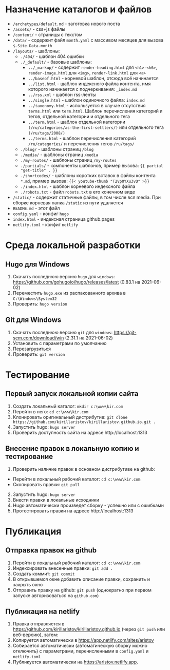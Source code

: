 # Назначение каталогов и файлов

* `/archetypes/default.md` - заготовка нового поста
* `/assets/` - сss+js файлы
* `/content/` - страницы с текстом
* `/data/` - содержит файл `month.yaml` с массивом месяцев для вызова `$.Site.Data.month`
* `/layouts/` - шаблоны:
  * `./404/` - шаблон 404 ошибки
  * `./_default/` - базовые шаблоны:
    * `../_markup/` - содержит `render-heading.html` для `<h1>-<h6>`, `render-image.html` для `<img>`, `render-link.html` для `<a>`
    * `../baseof.html` - корневой шаблон, отсюда всё начинается
    * `../list.html` - шаблон индексного файла контента, имя которого начинается с подчеркивания: `_index.md`
    * `../rss.xml` - шаблон rss-ленты
    * `../single.html` - шаблон одиночного файла: `index.md`
    * `../taxonomy.html` - используется в случае отсутствия `terms.html` или `term.html`. Шаблон перечисления категорий и тегов, отдельной категории и отдельного тега
    * `../term.html` - шаблон отдельной категории `(/ru/categories/as-the-first-settlers/)` или отдельного тега `(/ru/tags/2008/)`
    * `../terms.html` - шаблон перечисления категорий `/ru/categories/` и перечисления тегов `/ru/tags/`
  * `./blog/` - шаблоны страниц `/blog`
  * `./media/` - шаблоны страниц `/media`
  * `./my-routes/` - шаблоны страниц `/my-routes`
  * `./partials/` - компоненты шаблонов, пример вызова: `{{ partial "get-title" . }}`
  * `./shortcodes/` - шаблоны коротких вставок в файлы контента `*.md`, пример вызова: `{{< youtube-thumb "T2VpOYXu3vQ" >}}`
  * `./index.html` - шаблон корневого индексного файла
  * `./robots.txt` - файл `robots.txt` в его конечном виде
* `/static/` - содержит статичные файлы, в том числе вся media. При сборке корневая папка `/static` из пути удаляется
* `README.md` - этот файл
* `config.yaml` - конфиг `hugo`
* `index.html` - индексная страница github.pages
* `netlify.toml` - конфиг `netlify`


# Среда локальной разработки

## Hugo для Windows

1. Скачать последнюю версию `hugo` для `windows`: https://github.com/gohugoio/hugo/releases/latest (0.83.1 на 2021-06-02)
2. Переместить `hugo.exe` из распакованного архива в `C:\Windows\System32`
3. Проверить: `hugo version`

## Git для Windows

1. Скачать последнюю версию `git` для `windows`: https://git-scm.com/download/win (2.31.1 на 2021-06-02)
2. Установить с параметрами по умолчанию
3. Перезагрузиться
4. Проверить: `git version`


# Тестирование

## Первый запуск локальной копии сайта

1. Создать локальный каталог: `mkdir c:\www\kir.com`
2. Перейти в него: `cd c:\www\kir.com`
3. Клонировать оригинальный дистрибутив: `git clone https://github.com/kirillaristov/kirillaristov.github.io.git .`
4. Запустить hugo: `hugo server`
5. Проверить доступность сайта на адресе http://localhost:1313

## Внесение правок в локальную копию и тестирование

1. Проверить наличие правок в основном дистрибутиве на github:
  * Перейти в локальный рабочий каталог: `cd c:\www\kir.com`
  * Скопировать правки: `git pull`
2. Запустить hugo: `hugo server`
3. Внести правки в локальные исходники
4. Hugo автоматически произведет сборку - успешно или с ошибками
5. Протестировать правки на адресе http://localhost:1313


#  Публикация

## Отправка правок на github

1. Перейти в локальный рабочий каталог: `cd c:\www\kir.com`
2. Индексировать внесенные правки: `git add .`
3. Создать коммит: `git commit`
4. В открывшемся окне добавить описание правки, сохранить и закрыть окно
5. Отправить правку на github: `git push` (однократно при первом запуске авторизоваться на `github.com`)

## Публикация на netlify

1. Правка отправляется в https://github.com/kirillaristov/kirillaristov.github.io (через `git push` или веб-версию), затем:
2. Копируется автоматически в https://app.netlify.com/sites/aristov
3. Собирается автоматически (автоматическую сборку можно отключить) с параметрами, перечисленными в `config.yaml` и `netlify.toml`
4. Публикуется автоматически на https://aristov.netlify.app.

